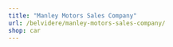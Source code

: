 ```yaml
---
title: "Manley Motors Sales Company"
url: /belvidere/manley-motors-sales-company/
shop: car
---
```

